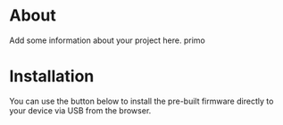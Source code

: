 # About

Add some information about your project here. primo

# Installation

You can use the button below to install the pre-built firmware directly to your device via USB from the browser.

<esp-web-install-button manifest="./manifest.json"></esp-web-install-button> <improv-wifi-launch-button></improv-wifi-launch-button>

<script type="module" src="https://unpkg.com/esp-web-tools@8.0.3/dist/web/install-button.js?module"></script>

<script
  type="module"
  src="https://www.improv-wifi.com/sdk-js/launch-button.js"
></script>
